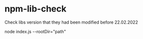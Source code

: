 # npm-lib-check
Check libs version that they had been modified before 22.02.2022

node index.js --rootDir="path"
